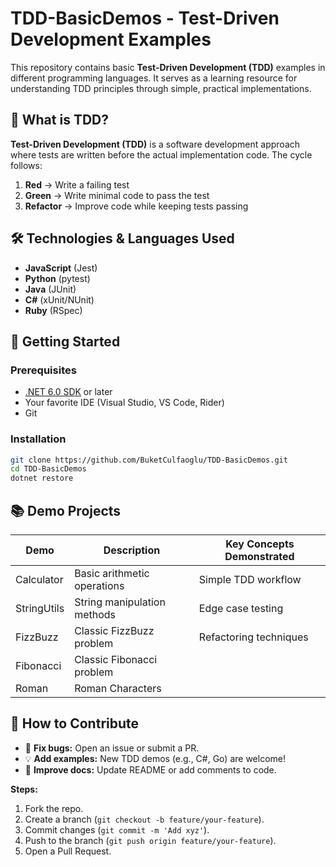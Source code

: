 # TDD-BasicDemos - Test-Driven Development Examples

This repository contains basic **Test-Driven Development (TDD)** examples in different programming languages. It serves as a learning resource for understanding TDD principles through simple, practical implementations.

## 📌 What is TDD?

**Test-Driven Development (TDD)** is a software development approach where tests are written before the actual implementation code. The cycle follows:

1. **Red** → Write a failing test
2. **Green** → Write minimal code to pass the test
3. **Refactor** → Improve code while keeping tests passing

## 🛠 Technologies & Languages Used

- **JavaScript** (Jest)
- **Python** (pytest)
- **Java** (JUnit)
- **C#** (xUnit/NUnit)
- **Ruby** (RSpec)

## 🚀 Getting Started

### Prerequisites
- [.NET 6.0 SDK](https://dotnet.microsoft.com/download) or later
- Your favorite IDE (Visual Studio, VS Code, Rider)
- Git

### Installation
```bash
git clone https://github.com/BuketCulfaoglu/TDD-BasicDemos.git
cd TDD-BasicDemos
dotnet restore
```

## 📚 Demo Projects


| Demo        | Description                          | Key Concepts Demonstrated |
|-------------|--------------------------------------|---------------------------|
| Calculator  | Basic arithmetic operations          | Simple TDD workflow       |
| StringUtils | String manipulation methods          | Edge case testing         |
| FizzBuzz    | Classic FizzBuzz problem             | Refactoring techniques    |
| Fibonacci   | Classic Fibonacci problem            |                           |
| Roman       | Roman Characters                     |                           |






## 🤝 How to Contribute  
- 🔧 **Fix bugs:** Open an issue or submit a PR.  
- 💡 **Add examples:** New TDD demos (e.g., C#, Go) are welcome!  
- 📖 **Improve docs:** Update README or add comments to code.  

**Steps:**  
1. Fork the repo.  
2. Create a branch (`git checkout -b feature/your-feature`).  
3. Commit changes (`git commit -m 'Add xyz'`).  
4. Push to the branch (`git push origin feature/your-feature`).  
5. Open a Pull Request.  
